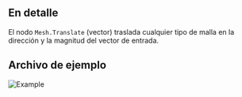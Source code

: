 ## En detalle
El nodo `Mesh.Translate` (vector) traslada cualquier tipo de malla en la dirección y la magnitud del vector de entrada.

## Archivo de ejemplo

![Example](./Autodesk.DesignScript.Geometry.Mesh.Translate(mesh,%20vector)_img.jpg)

